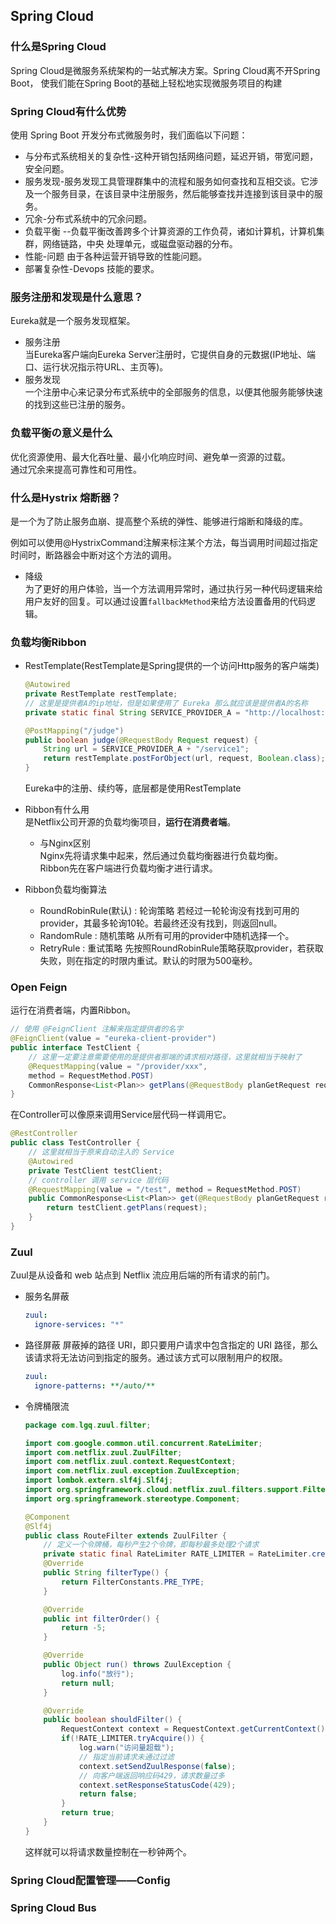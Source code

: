 ## Spring Cloud

### 什么是Spring Cloud  
Spring Cloud是微服务系统架构的一站式解决方案。Spring Cloud离不开Spring Boot，
使我们能在Spring Boot的基础上轻松地实现微服务项目的构建

### Spring Cloud有什么优势  
使用 Spring Boot 开发分布式微服务时，我们面临以下问题：
- 与分布式系统相关的复杂性-这种开销包括网络问题，延迟开销，带宽问题，安全问题。
- 服务发现-服务发现工具管理群集中的流程和服务如何查找和互相交谈。它涉及一个服务目录，在该目录中注册服务，然后能够查找并连接到该目录中的服务。
- 冗余-分布式系统中的冗余问题。
- 负载平衡 --负载平衡改善跨多个计算资源的工作负荷，诸如计算机，计算机集群，网络链路，中央 处理单元，或磁盘驱动器的分布。
- 性能-问题 由于各种运营开销导致的性能问题。
- 部署复杂性-Devops 技能的要求。

### 服务注册和发现是什么意思？
Eureka就是一个服务发现框架。
- 服务注册  
当Eureka客户端向Eureka Server注册时，它提供自身的元数据(IP地址、端口、运行状况指示符URL、主页等)。
- 服务发现  
一个注册中心来记录分布式系统中的全部服务的信息，以便其他服务能够快速的找到这些已注册的服务。

### 负载平衡の意义是什么  
优化资源使用、最大化吞吐量、最小化响应时间、避免单一资源的过载。  
通过冗余来提高可靠性和可用性。

### 什么是Hystrix 熔断器？  
是一个为了防止服务血崩、提高整个系统的弹性、能够进行熔断和降级的库。  

例如可以使用@HystrixCommand注解来标注某个方法，每当调用时间超过指定时间时，断路器会中断对这个方法的调用。
- 降级  
为了更好的用户体验，当一个方法调用异常时，通过执行另一种代码逻辑来给用户友好的回复。可以通过设置`fallbackMethod`来给方法设置备用的代码逻辑。

### 负载均衡Ribbon  
- RestTemplate(RestTemplate是Spring提供的一个访问Http服务的客户端类)  
  ```java
  @Autowired
  private RestTemplate restTemplate;
  // 这里是提供者A的ip地址，但是如果使用了 Eureka 那么就应该是提供者A的名称
  private static final String SERVICE_PROVIDER_A = "http://localhost:8081";

  @PostMapping("/judge")
  public boolean judge(@RequestBody Request request) {
      String url = SERVICE_PROVIDER_A + "/service1";
      return restTemplate.postForObject(url, request, Boolean.class);
  }
  ```
  Eureka中的注册、续约等，底层都是使用RestTemplate

- Ribbon有什么用  
是Netflix公司开源的负载均衡项目，**运行在消费者端**。
    - 与Nginx区别  
      Nginx先将请求集中起来，然后通过负载均衡器进行负载均衡。  
      Ribbon先在客户端进行负载均衡才进行请求。

- Ribbon负载均衡算法
    - RoundRobinRule(默认) : 轮询策略
      若经过一轮轮询没有找到可用的provider，其最多轮询10轮。若最终还没有找到，则返回null。
    - RandomRule : 随机策略
      从所有可用的provider中随机选择一个。
    - RetryRule : 重试策略
      先按照RoundRobinRule策略获取provider，若获取失败，则在指定的时限内重试。默认的时限为500毫秒。

### Open Feign  
运行在消费者端，内置Ribbon。  
```java
// 使用 @FeignClient 注解来指定提供者的名字
@FeignClient(value = "eureka-client-provider")
public interface TestClient {
    // 这里一定要注意需要使用的是提供者那端的请求相对路径，这里就相当于映射了
    @RequestMapping(value = "/provider/xxx",
    method = RequestMethod.POST)
    CommonResponse<List<Plan>> getPlans(@RequestBody planGetRequest request);
}
```
在Controller可以像原来调用Service层代码一样调用它。
```java
@RestController
public class TestController {
    // 这里就相当于原来自动注入的 Service
    @Autowired
    private TestClient testClient;
    // controller 调用 service 层代码
    @RequestMapping(value = "/test", method = RequestMethod.POST)
    public CommonResponse<List<Plan>> get(@RequestBody planGetRequest request) {
        return testClient.getPlans(request);
    }
}
```

### Zuul
Zuul是从设备和 web 站点到 Netflix 流应用后端的所有请求的前门。

- 服务名屏蔽
  ```yaml
  zuul:
    ignore-services: "*"
  ```
- 路径屏蔽
  屏蔽掉的路径 URI，即只要用户请求中包含指定的 URI 路径，那么该请求将无法访问到指定的服务。通过该方式可以限制用户的权限。
  ```yaml
  zuul:
    ignore-patterns: **/auto/**
  ```
- 令牌桶限流
  ```java
  package com.lgq.zuul.filter;
  
  import com.google.common.util.concurrent.RateLimiter;
  import com.netflix.zuul.ZuulFilter;
  import com.netflix.zuul.context.RequestContext;
  import com.netflix.zuul.exception.ZuulException;
  import lombok.extern.slf4j.Slf4j;
  import org.springframework.cloud.netflix.zuul.filters.support.FilterConstants;
  import org.springframework.stereotype.Component;
  
  @Component
  @Slf4j
  public class RouteFilter extends ZuulFilter {
      // 定义一个令牌桶，每秒产生2个令牌，即每秒最多处理2个请求
      private static final RateLimiter RATE_LIMITER = RateLimiter.create(2);
      @Override
      public String filterType() {
          return FilterConstants.PRE_TYPE;
      }
  
      @Override
      public int filterOrder() {
          return -5;
      }
  
      @Override
      public Object run() throws ZuulException {
          log.info("放行");
          return null;
      }
  
      @Override
      public boolean shouldFilter() {
          RequestContext context = RequestContext.getCurrentContext();
          if(!RATE_LIMITER.tryAcquire()) {
              log.warn("访问量超载");
              // 指定当前请求未通过过滤
              context.setSendZuulResponse(false);
              // 向客户端返回响应码429，请求数量过多
              context.setResponseStatusCode(429);
              return false;
          }
          return true;
      }
  }
  ```
  这样就可以将请求数量控制在一秒钟两个。
  
### Spring Cloud配置管理——Config

### Spring Cloud Bus
